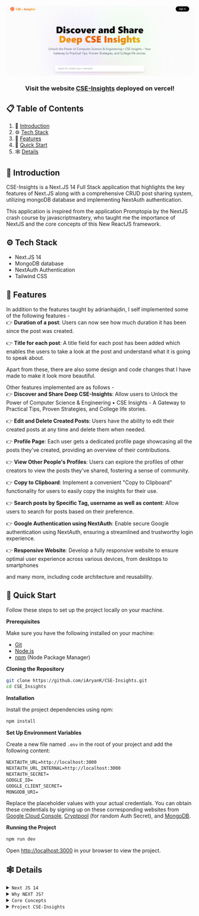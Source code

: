 <div align="center">
  <br />
    <a href="https://cse-insights.vercel.app/" target="_blank">
      <img src="https://github.com/iAryanK/CSE-Insights/blob/main/public/assets/images/screenshot.png?raw=true" alt="Project Banner">
    </a>
  <br />

  <h3 align="center">Visit the website <a href="https://cse-insights.vercel.app/" target="_blank"><b>CSE-Insights</b></a> deployed on vercel!</h3>
</div>

## 📋 <a name="table">Table of Contents</a>

1. 🤖 [Introduction](#introduction)
2. ⚙️ [Tech Stack](#tech-stack)
3. 🔋 [Features](#features)
4. 🤸 [Quick Start](#quick-start)
5. 🕸️ [Details](#details)

## <a name="introduction">🤖 Introduction</a>

CSE-Insights is a Next.JS 14 Full Stack application that highlights the key features of Next.JS along with a comprehensive CRUD post sharing system, utilizing mongoDB database and implementing NextAuth authentication.

This application is inspired from the application Promptopia by the NextJS crash course by javascriptmastery, who taught me the importance of NextJS and the core concepts of this New ReactJS framework.

## <a name="tech-stack">⚙️ Tech Stack</a>

- Next.JS 14
- MongoDB database
- NextAuth Authentication
- Tailwind CSS

## <a name="features">🔋 Features</a>

In addition to the features taught by adrianhajdin, I self implemented some of the following features - <br />
👉 **Duration of a post**: Users can now see how much duration it has been since the post was created.

👉 **Title for each post**: A title field for each post has been added which enables the users to take a look at the post and understand what it is going to speak about.

Apart from these, there are also some design and code changes that I have made to make it look more beautiful.

Other features implemented are as follows - <br />
👉 **Discover and Share Deep CSE-Insights**: Allow users to Unlock the Power of Computer Science & Engineering • CSE Insights - A Gateway to Practical Tips, Proven Strategies, and College life stories.

👉 **Edit and Delete Created Posts**: Users have the ability to edit their created posts at any time and delete them when needed.

👉 **Profile Page**: Each user gets a dedicated profile page showcasing all the posts they've created, providing an overview of their contributions.

👉 **View Other People's Profiles**: Users can explore the profiles of other creators to view the posts they've shared, fostering a sense of community.

👉 **Copy to Clipboard**: Implement a convenient "Copy to Clipboard" functionality for users to easily copy the insights for their use.

👉 **Search posts by Specific Tag, username as well as content**: Allow users to search for posts based on their preference.

👉 **Google Authentication using NextAuth**: Enable secure Google authentication using NextAuth, ensuring a streamlined and trustworthy login experience.

👉 **Responsive Website**: Develop a fully responsive website to ensure optimal user experience across various devices, from desktops to smartphones

and many more, including code architecture and reusability.

## <a name="quick-start">🤸 Quick Start</a>

Follow these steps to set up the project locally on your machine.

**Prerequisites**

Make sure you have the following installed on your machine:

- [Git](https://git-scm.com/)
- [Node.js](https://nodejs.org/en)
- [npm](https://www.npmjs.com/) (Node Package Manager)

**Cloning the Repository**

```bash
git clone https://github.com/iAryanK/CSE-Insights.git
cd CSE_Insights
```

**Installation**

Install the project dependencies using npm:

```bash
npm install
```

**Set Up Environment Variables**

Create a new file named `.env` in the root of your project and add the following content:

```env
NEXTAUTH_URL=http://localhost:3000
NEXTAUTH_URL_INTERNAL=http://localhost:3000
NEXTAUTH_SECRET=
GOOGLE_ID=
GOOGLE_CLIENT_SECRET=
MONGODB_URI=
```

Replace the placeholder values with your actual credentials. You can obtain these credentials by signing up on these corresponding websites from [Google Cloud Console](https://console.cloud.google.com/), [Cryptpool](https://www.cryptool.org/en/cto/openssl) (for random Auth Secret), and [MongoDB](https://www.mongodb.com/).

**Running the Project**

```bash
npm run dev
```

Open [http://localhost:3000](http://localhost:3000) in your browser to view the project.

## <a name="details">🕸️ Details</a>

<details>
<summary><code>Next JS 14</code></summary>

```
Official documentation of ReactJS says never to use plain ReactJS anymore.
It recommends to build new applications by choosing one of the frameworks of ReactJS and the first framework they recommend is NextJS.

This new piece of technology as gained a lot of popularity. Companies such as Netflix, Notion, Nike, twitch, etc. has adopted NextJS.

NextJS 13 -> major update of NextJS with experimental app router
NextJS 14 -> May 4th, 2023, NextJS app router becomes stable
```

</details>

<details>
<summary><code>Why NEXT JS?</code></summary>

```
😀 simplifies development process
😀 optimizes web applications
😀 Server side and client side rendering
😀 Inbuilt Search Engine Optimization
😀 File and folder based routing
😀 FullStack application creating capability
😀 Automatic code splitting

And at the end of the day, it is just an extention of ReactJs.😀
```

</details>

<details>
<summary><code>Core Concepts</code></summary>

```
Starting from
npx create-next-app@latest

Following are some of the concepts of NextJS -
➡️ File and Folder based routing
➡️ Client and server components
➡️ Routing and special NextJS files
➡️ Data fetching Strategies
➡️ NextJs API routes
➡️ Static and Dynamic Metadata
```

</details>

<details>
<summary><code>Project CSE-Insights</code></summary>

```
The development process will be updated here soon...
```

</details>

<br />

#
